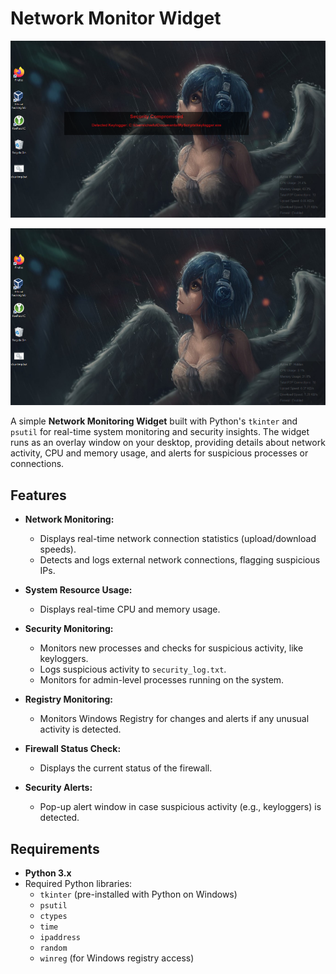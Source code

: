 # Network Monitor Widget

![key log detected](./image.png)

![main ui](./ui.png)

A simple **Network Monitoring Widget** built with Python's `tkinter` and `psutil` for real-time system monitoring and security insights. The widget runs as an overlay window on your desktop, providing details about network activity, CPU and memory usage, and alerts for suspicious processes or connections.

## Features

- **Network Monitoring:**
  - Displays real-time network connection statistics (upload/download speeds).
  - Detects and logs external network connections, flagging suspicious IPs.

- **System Resource Usage:**
  - Displays real-time CPU and memory usage.

- **Security Monitoring:**
  - Monitors new processes and checks for suspicious activity, like keyloggers.
  - Logs suspicious activity to `security_log.txt`.
  - Monitors for admin-level processes running on the system.

- **Registry Monitoring:**
  - Monitors Windows Registry for changes and alerts if any unusual activity is detected.

- **Firewall Status Check:**
  - Displays the current status of the firewall.

- **Security Alerts:**
  - Pop-up alert window in case suspicious activity (e.g., keyloggers) is detected.

## Requirements

- **Python 3.x**
- Required Python libraries:
  - `tkinter` (pre-installed with Python on Windows)
  - `psutil`
  - `ctypes`
  - `time`
  - `ipaddress`
  - `random`
  - `winreg` (for Windows registry access)
